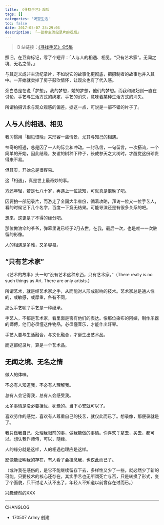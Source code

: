 ```yaml
---
title: 《寻找手艺》观后
tags: []
categories: '渴望生活'
toc: false
date: 2017-05-07 23:29:03
description: 「一部非主流纪录片的观后」
---
```


> B 站链接：[《寻找手艺》全5集](http://www.bilibili.com/video/av9944649/)

照旧，在豆瓣标记，写了个短评：「人与人的相遇、相见。“只有艺术家”。无闻之境、无名之情。」

与其定义成非主流纪录片，不如说它的故事化更彻底，把摄制者的故事也并入其中。一开始就卖掉了房子鼓吹情怀，让观众也有了代入感。

旁白总是在说「梦想」。我的梦想，她的梦想，他们的梦想。而我和媳妇则一直在讨论，手艺与生活方式的绑定，手艺的消失，意味着某种生活方式的消失。

所谓拍摄诉求与观众观感的偏差。据这一点，可说是一部不错的片子了。

## 人与人的相遇、相见

我习惯用「相见恨晚」来形容一些情景，尤其与知己的相遇。

神奇的相遇，总是因了一人的际会和冲动。一封私信，一句留言，一次搭讪，一个简单的开始，因此结缘，友谊的树种下种子，长成参天之大树时，才醒觉这份珍贵得来不易。

但其实，开始总是很容易。

这「相遇」，真是世上最奇妙的事。

方还年轻，若是七八十岁，再遇上一位故知，可就真是恨晚了吧。

因要拍一部纪录片，而游走了全国大半省份，循着攻略，拜访一位又一位手艺人，看的时候记下几个名字，百度一下竟无结果。可能导演还是有很多关系的吧。

想来，这更是了不得的缘分吧。

那位做油伞的爷爷，弹幕里说已经于2月去世，在我，最后一次，也是唯一一次驻留的影像。

人的相遇是多难，又多容易。

## “只有艺术家”

《艺术的故事》头一句“没有艺术这种东西，只有艺术家。”（There really is no such things as Art. There are only artists.）

所谓艺术，就是经艺术家之手，从而能对人形成影响的技术。艺术家总是通人性的，或敏感，或厚重，各有不同。

那么手艺呢？手艺是一种继承。

手艺人，不都是艺术家，看里面是否有他们的表达。像那位染布的阿姨，制作乐器的师傅，他们必须懂这件物品，必须懂音乐，才能作出好琴。

手艺人要与生活融合，与文化融合，才诞生出艺术品。

而这部纪录片，算是一个艺术品。

## 无闻之境、无名之情

做人的体味。

不必有人知道我，不必有人理解我。

总有人会记得我，总有人会感受我。

太多事情是没必要担忧、犹豫的。当下心安就可以了。

喜欢劳作的感觉，喜欢有人尊重自己的技艺，就仅此而已了。想录像，那便录就是了。

我只做我自己，处理我眼前的事，做我能做的事情。你喜欢？拿去，买去，都可以。想认我作师傅，可以，随缘。

人的缘分就是这样，人的相遇也理应是这样。

影像能证明我的存在，有人看了会挂念我，也仅此而已了。

（或许我在感伤的，是它不能继续留存下去，多样性又少了一些，就必然少了新的可能。只要技术的核心还存在，其实手艺也无所谓死亡与否，只是转换了形式，变了个面貌，只不过老人认不出了，年轻人不知道以前曾存在过而已。）

兴趣使然的XXX

---

CHANGLOG

- 170507 Arlmy 创建
